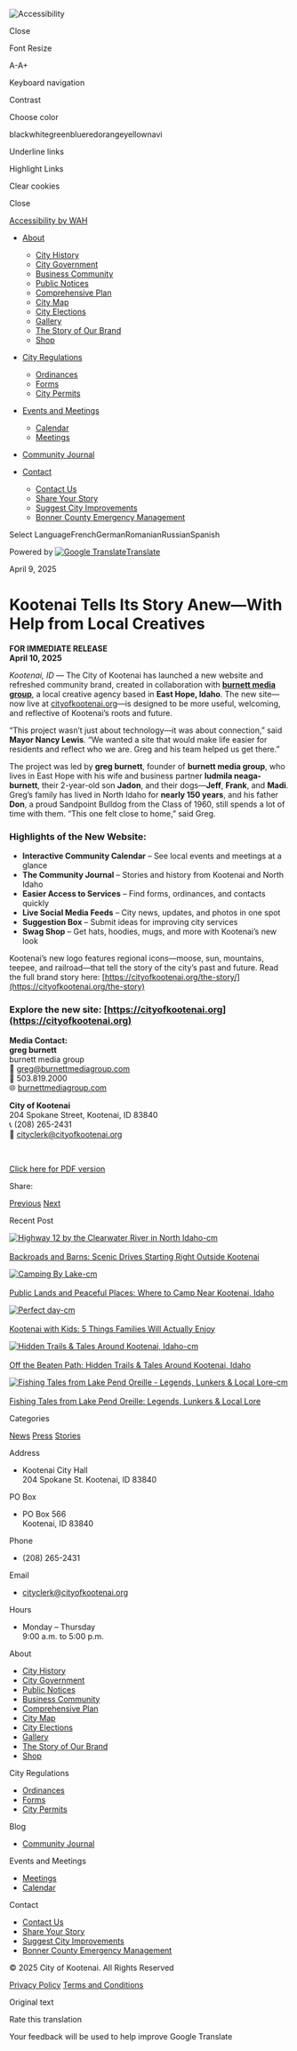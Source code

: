 ![Accessibility](https://cityofkootenai.org/wp-content/plugins/wp-accessibility-helper/assets/images/accessibility-48.jpg)

Close

Font Resize

A-A+

Keyboard navigation

Contrast

Choose color

blackwhitegreenblueredorangeyellownavi

Underline links

Highlight Links

Clear cookies

Close

[Accessibility by WAH](https://accessibility-helper.co.il "Accessibility by WP Accessibility Helper Team")

- [About](https://cityofkootenai.org/kootenai-tells-its-story-anew-with-help-from-local-creatives)
  
  - [City History](https://cityofkootenai.org/history)
  - [City Government](https://cityofkootenai.org/city-officials)
  - [Business Community](https://cityofkootenai.org/business-community)
  - [Public Notices](https://cityofkootenai.org/latest-updates)
  - [Comprehensive Plan](https://cityofkootenai.org/comprehensive-plan)
  - [City Map](https://cityofkootenai.org/city-map)
  - [City Elections](https://cityofkootenai.org/city-elections)
  - [Gallery](https://cityofkootenai.org/north-idaho-life)
  - [The Story of Our Brand](https://cityofkootenai.org/the-story)
  - [Shop](https://cityofkootenai.org/shop)
- [City Regulations](https://cityofkootenai.org/city-regulations)
  
  - [Ordinances](https://cityofkootenai.org/city-regulations)
  - [Forms](https://cityofkootenai.org/city-regulations)
  - [City Permits](https://docs.google.com/spreadsheets/d/1dL0i0g6hb7ayLwYDUBjGslP_CsS3Vul6EmaTCxSFRTo/edit?gid=0)
- [Events and Meetings](https://cityofkootenai.org/kootenai-tells-its-story-anew-with-help-from-local-creatives)
  
  - [Calendar](https://cityofkootenai.org/events/month)
  - [Meetings](https://cityofkootenai.org/meetings)
- [Community Journal](https://cityofkootenai.org/blog)
- [Contact](https://cityofkootenai.org/kootenai-tells-its-story-anew-with-help-from-local-creatives)
  
  - [Contact Us](https://cityofkootenai.org/contact-us)
  - [Share Your Story](https://cityofkootenai.org/share-your-northern-idaho-story)
  - [Suggest City Improvements](https://cityofkootenai.org/comprehensive-plan)
  - [Bonner County Emergency Management](https://www.bonnercountyid.gov/departments/EmergencyManagement)

Select LanguageFrenchGermanRomanianRussianSpanish

Powered by [![Google Translate](https://www.gstatic.com/images/branding/googlelogo/1x/googlelogo_color_42x16dp.png)Translate](https://translate.google.com)

April 9, 2025

# Kootenai Tells Its Story Anew—With Help from Local Creatives

**FOR IMMEDIATE RELEASE**  
**April 10, 2025**

*Kootenai, ID* — The City of Kootenai has launched a new website and refreshed community brand, created in collaboration with [**burnett media group**](https://burnettmediagroup.com), a local creative agency based in **East Hope, Idaho**. The new site—now live at [cityofkootenai.org](https://cityofkootenai.org)—is designed to be more useful, welcoming, and reflective of Kootenai’s roots and future.

“This project wasn’t just about technology—it was about connection,” said **Mayor Nancy Lewis**. “We wanted a site that would make life easier for residents and reflect who we are. Greg and his team helped us get there.”

The project was led by **greg burnett**, founder of **burnett media group**, who lives in East Hope with his wife and business partner **ludmila neaga-burnett**, their 2-year-old son **Jadon**, and their dogs—**Jeff**, **Frank**, and **Madi**. Greg’s family has lived in North Idaho for **nearly 150 years**, and his father **Don**, a proud Sandpoint Bulldog from the Class of 1960, still spends a lot of time with them. “This one felt close to home,” said Greg.

### **Highlights of the New Website:**

- **Interactive Community Calendar** – See local events and meetings at a glance
- **The Community Journal** – Stories and history from Kootenai and North Idaho
- **Easier Access to Services** – Find forms, ordinances, and contacts quickly
- **Live Social Media Feeds** – City news, updates, and photos in one spot
- **Suggestion Box** – Submit ideas for improving city services
- **Swag Shop** – Get hats, hoodies, mugs, and more with Kootenai’s new look

Kootenai’s new logo features regional icons—moose, sun, mountains, teepee, and railroad—that tell the story of the city’s past and future. Read the full brand story here: [https://cityofkootenai.org/the-story/](https://cityofkootenai.org/the-story)

### **Explore the new site**: [https://cityofkootenai.org](https://cityofkootenai.org)

**Media Contact:**  
**greg burnett**  
burnett media group  
📧 greg@burnettmediagroup.com  
📱 503.819.2000  
🌐 [burnettmediagroup.com](https://burnettmediagroup.com)

**City of Kootenai**  
204 Spokane Street, Kootenai, ID 83840  
📞 (208) 265-2431  
📧 cityclerk@cityofkootenai.org

 

[Click here for PDF version](https://cityofkootenai.org/wp-content/uploads/2025/04/Press-Release-City-of-Kootenai-launches-new-look.pdf)

Share:

[Previous](https://cityofkootenai.org/where-the-wild-meets-the-weekend-playing-in-kootenais-backyard) [Next](https://cityofkootenai.org/what-the-heck-is-a-kootenai-anyway)

Recent Post

[![Highway 12 by the Clearwater River in North Idaho-cm](https://cityofkootenai.org/wp-content/uploads/2025/06/Highway-12-by-the-Clearwater-River-in-North-Idaho-cm-150x150.jpg)  
\
Backroads and Barns: Scenic Drives Starting Right Outside Kootenai](https://cityofkootenai.org/backroads-and-barns-scenic-drives-starting-right-outside-kootenai)

[![Camping By Lake-cm](https://cityofkootenai.org/wp-content/uploads/2025/06/Camping-By-Lake-cm-150x150.jpg)  
\
Public Lands and Peaceful Places: Where to Camp Near Kootenai, Idaho](https://cityofkootenai.org/public-lands-and-peaceful-places-where-to-camp-near-kootenai-idaho)

[![Perfect day-cm](https://cityofkootenai.org/wp-content/uploads/2025/06/Perfect-day-cm-150x150.jpg)  
\
Kootenai with Kids: 5 Things Families Will Actually Enjoy](https://cityofkootenai.org/kootenai-with-kids-5-things-families-will-actually-enjoy)

[![Hidden Trails & Tales Around Kootenai, Idaho-cm](https://cityofkootenai.org/wp-content/uploads/2025/05/Hidden-Trails-Tales-Around-Kootenai-Idaho-cm-150x150.jpg)  
\
Off the Beaten Path: Hidden Trails &amp; Tales Around Kootenai, Idaho](https://cityofkootenai.org/off-the-beaten-path-hidden-trails-tales-around-kootenai-idaho)

[![Fishing Tales from Lake Pend Oreille - Legends, Lunkers & Local Lore-cm](https://cityofkootenai.org/wp-content/uploads/2025/05/Fishing-Tales-from-Lake-Pend-Oreille-Legends-Lunkers-Local-Lore-cm-150x150.jpg)  
\
Fishing Tales from Lake Pend Oreille: Legends, Lunkers &amp; Local Lore](https://cityofkootenai.org/fishing-tales-from-lake-pend-oreille-legends-lunkers-local-lore)

Categories

[News](https://cityofkootenai.org/category/news) [Press](https://cityofkootenai.org/category/press) [Stories](https://cityofkootenai.org/category/stories)

Address

- Kootenai City Hall  
  204 Spokane St. Kootenai, ID 83840

PO Box

- PO Box 566  
  Kootenai, ID 83840

Phone

- (208) 265-2431

Email

- [cityclerk@cityofkootenai.org](mailto:cityclerk@cityofkootenai.org)

Hours

- Monday – Thursday  
  9:00 a.m. to 5:00 p.m.

About

- [City History](https://cityofkootenai.org/history)
- [City Government](https://cityofkootenai.org/city-officials)
- [Public Notices](https://cityofkootenai.org/latest-updates)
- [Business Community](https://cityofkootenai.org/business-community)
- [Comprehensive Plan](https://cityofkootenai.org/comprehensive-plan)
- [City Map](https://cityofkootenai.org/city-map)
- [City Elections](https://cityofkootenai.org/city-elections)
- [Gallery](https://cityofkootenai.org/north-idaho-life)
- [The Story of Our Brand](https://cityofkootenai.org/the-story)
- [Shop](https://cityofkootenai.org/shop)

City Regulations

- [Ordinances](https://cityofkootenai.org/city-regulations)
- [Forms](https://cityofkootenai.org/city-regulations)
- [City Permits](https://docs.google.com/spreadsheets/d/1dL0i0g6hb7ayLwYDUBjGslP_CsS3Vul6EmaTCxSFRTo/edit?gid=0)

Blog

- [Community Journal](https://cityofkootenai.org/blog)

Events and Meetings

- [Meetings](https://cityofkootenai.org/meetings)
- [Calendar](https://cityofkootenai.org/events/month)

Contact

- [Contact Us](https://cityofkootenai.org/contact-us)
- [Share Your Story](https://cityofkootenai.org/share-your-northern-idaho-story)
- [Suggest City Improvements](https://cityofkootenai.org/comprehensive-plan)
- [Bonner County Emergency Management](https://www.bonnercountyid.gov/departments/EmergencyManagement)

© 2025 City of Kootenai. All Rights Reserved

[Privacy Policy](https://cityofkootenai.org/privacy-policy) [Terms and Conditions](https://cityofkootenai.org/terms-and-conditions)

Original text

Rate this translation

Your feedback will be used to help improve Google Translate